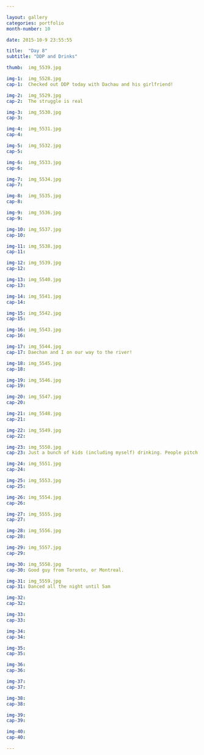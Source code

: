 ```yaml
---

layout: gallery
categories: portfolio
month-number: 10

date: 2015-10-9 23:55:55

title:  "Day 8"
subtitle: "DDP and Drinks"

thumb:	img_5539.jpg

img-1:	img_5528.jpg
cap-1:	Checked out DDP today with Dachau and his girlfriend!

img-2:	img_5529.jpg
cap-2:	The struggle is real

img-3:	img_5530.jpg
cap-3: 	

img-4:	img_5531.jpg
cap-4:	

img-5:	img_5532.jpg
cap-5:	

img-6:	img_5533.jpg
cap-6:	

img-7:	img_5534.jpg
cap-7:	

img-8:	img_5535.jpg
cap-8:	

img-9:	img_5536.jpg
cap-9:	

img-10:	img_5537.jpg
cap-10:	

img-11:	img_5538.jpg
cap-11:	

img-12:	img_5539.jpg
cap-12:	

img-13:	img_5540.jpg
cap-13:	

img-14:	img_5541.jpg
cap-14:	

img-15:	img_5542.jpg
cap-15:	

img-16:	img_5543.jpg
cap-16:	

img-17:	img_5544.jpg
cap-17:	Daechan and I on our way to the river!

img-18:	img_5545.jpg
cap-18:	

img-19:	img_5546.jpg
cap-19:	

img-20:	img_5547.jpg
cap-20:	

img-21:	img_5548.jpg
cap-21:	

img-22:	img_5549.jpg
cap-22:	

img-23:	img_5550.jpg
cap-23:	Just a bunch of kids (including myself) drinking. People pitch tents, drink, party and sleep by the river. 

img-24:	img_5551.jpg
cap-24:	

img-25:	img_5553.jpg
cap-25:	

img-26:	img_5554.jpg
cap-26:	

img-27:	img_5555.jpg
cap-27:	

img-28:	img_5556.jpg
cap-28:	

img-29:	img_5557.jpg
cap-29:	

img-30:	img_5558.jpg
cap-30:	Good guy from Toronto, or Montreal.

img-31:	img_5559.jpg
cap-31:	Danced all the night until 5am

img-32:	
cap-32:	

img-33:	
cap-33:	

img-34:	
cap-34:	

img-35:	
cap-35:	

img-36:	
cap-36:	

img-37:	
cap-37:	

img-38:	
cap-38:	

img-39:	
cap-39:	

img-40:	
cap-40:	

---
```




